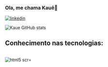 ### Ola, me chama Kauê👋

[![linkedin](https://img.shields.io/badge/LinkedIn-0A66C2.svg?style=for-the-badge&logo=LinkedIn&logoColor=white)](linkedin.com/in/kauê-silva-2a3a9b219)

![Kaue GitHub stats](https://github-readme-stats.vercel.app/api?username=kaueh-silva&show_icons=true&theme=tokyonight)

## Conhecimento nas tecnologias:
<div style = "display :inline_block"><br/>
 <img align ="center" alt ="html5 scr="https://img.shields.io/badge/HTML5-E34F26?style=for-the-badge&logo=html5&logoColor=white" />
 
</div>

